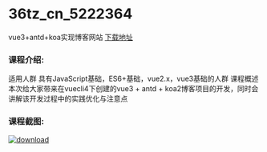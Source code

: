 # 36tz_cn_5222364
vue3+antd+koa实现博客网站
[下载地址](http://www.36tz.cn/article/5222364 "下载地址")
### 课程介绍:
适用人群
具有JavaScript基础，ES6+基础，vue2.x，vue3基础的人群
课程概述
本次给大家带来在vuecli4下创建的vue3 + antd + koa2博客项目的开发，同时会讲解该开发过程中的实践优化与注意点

### 课程截图:
[![download](http://36tz.cn/muke_img/2022_01_2-18.png "下载地址")](http://www.36tz.cn "下载地址")
